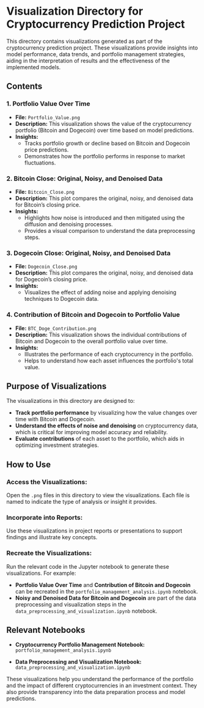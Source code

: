 # Visualization Directory for Cryptocurrency Prediction Project

This directory contains visualizations generated as part of the cryptocurrency prediction project. These visualizations provide insights into model performance, data trends, and portfolio management strategies, aiding in the interpretation of results and the effectiveness of the implemented models.

## Contents

### 1. **Portfolio Value Over Time**
   - **File:** `Portfolio_Value.png`
   - **Description:** This visualization shows the value of the cryptocurrency portfolio (Bitcoin and Dogecoin) over time based on model predictions.
   - **Insights:**
     - Tracks portfolio growth or decline based on Bitcoin and Dogecoin price predictions.
     - Demonstrates how the portfolio performs in response to market fluctuations.
   
### 2. **Bitcoin Close: Original, Noisy, and Denoised Data**
   - **File:** `Bitcoin_Close.png`
   - **Description:** This plot compares the original, noisy, and denoised data for Bitcoin’s closing price.
   - **Insights:**
     - Highlights how noise is introduced and then mitigated using the diffusion and denoising processes.
     - Provides a visual comparison to understand the data preprocessing steps.

### 3. **Dogecoin Close: Original, Noisy, and Denoised Data**
   - **File:** `Dogecoin_Close.png`
   - **Description:** This plot compares the original, noisy, and denoised data for Dogecoin’s closing price.
   - **Insights:**
     - Visualizes the effect of adding noise and applying denoising techniques to Dogecoin data.
   
### 4. **Contribution of Bitcoin and Dogecoin to Portfolio Value**
   - **File:** `BTC_Doge_Contribution.png`
   - **Description:** This visualization shows the individual contributions of Bitcoin and Dogecoin to the overall portfolio value over time.
   - **Insights:**
     - Illustrates the performance of each cryptocurrency in the portfolio.
     - Helps to understand how each asset influences the portfolio's total value.

## Purpose of Visualizations

The visualizations in this directory are designed to:

- **Track portfolio performance** by visualizing how the value changes over time with Bitcoin and Dogecoin.
- **Understand the effects of noise and denoising** on cryptocurrency data, which is critical for improving model accuracy and reliability.
- **Evaluate contributions** of each asset to the portfolio, which aids in optimizing investment strategies.

## How to Use

### Access the Visualizations:
Open the `.png` files in this directory to view the visualizations. Each file is named to indicate the type of analysis or insight it provides.

### Incorporate into Reports:
Use these visualizations in project reports or presentations to support findings and illustrate key concepts.

### Recreate the Visualizations:
Run the relevant code in the Jupyter notebook to generate these visualizations. For example:

- **Portfolio Value Over Time** and **Contribution of Bitcoin and Dogecoin** can be recreated in the `portfolio_management_analysis.ipynb` notebook.
- **Noisy and Denoised Data for Bitcoin and Dogecoin** are part of the data preprocessing and visualization steps in the `data_preprocessing_and_visualization.ipynb` notebook.

## Relevant Notebooks

- **Cryptocurrency Portfolio Management Notebook:**  
  `portfolio_management_analysis.ipynb`

- **Data Preprocessing and Visualization Notebook:**  
  `data_preprocessing_and_visualization.ipynb`

These visualizations help you understand the performance of the portfolio and the impact of different cryptocurrencies in an investment context. They also provide transparency into the data preparation process and model predictions.
